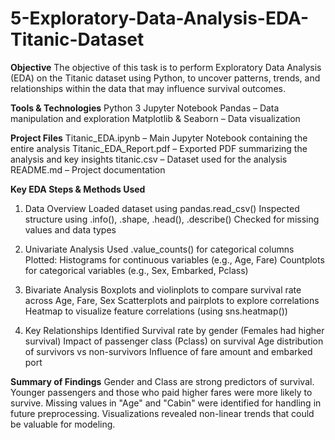 # 5-Exploratory-Data-Analysis-EDA-Titanic-Dataset

 **Objective**
The objective of this task is to perform Exploratory Data Analysis (EDA) on the Titanic dataset using Python, to uncover patterns, trends, and relationships within the data that may influence survival outcomes.


 **Tools & Technologies**
Python 3
Jupyter Notebook
Pandas – Data manipulation and exploration
Matplotlib & Seaborn – Data visualization


**Project Files**
Titanic_EDA.ipynb – Main Jupyter Notebook containing the entire analysis
Titanic_EDA_Report.pdf – Exported PDF summarizing the analysis and key insights
titanic.csv – Dataset used for the analysis
README.md – Project documentation


**Key EDA Steps & Methods Used**
1. Data Overview
Loaded dataset using pandas.read_csv()
Inspected structure using .info(), .shape, .head(), .describe()
Checked for missing values and data types

2. Univariate Analysis
Used .value_counts() for categorical columns
Plotted:
Histograms for continuous variables (e.g., Age, Fare)
Countplots for categorical variables (e.g., Sex, Embarked, Pclass)

3. Bivariate Analysis
Boxplots and violinplots to compare survival rate across Age, Fare, Sex
Scatterplots and pairplots to explore correlations
Heatmap to visualize feature correlations (using sns.heatmap())

4. Key Relationships Identified
Survival rate by gender (Females had higher survival)
Impact of passenger class (Pclass) on survival
Age distribution of survivors vs non-survivors
Influence of fare amount and embarked port


**Summary of Findings**
Gender and Class are strong predictors of survival.
Younger passengers and those who paid higher fares were more likely to survive.
Missing values in "Age" and "Cabin" were identified for handling in future preprocessing.
Visualizations revealed non-linear trends that could be valuable for modeling.


